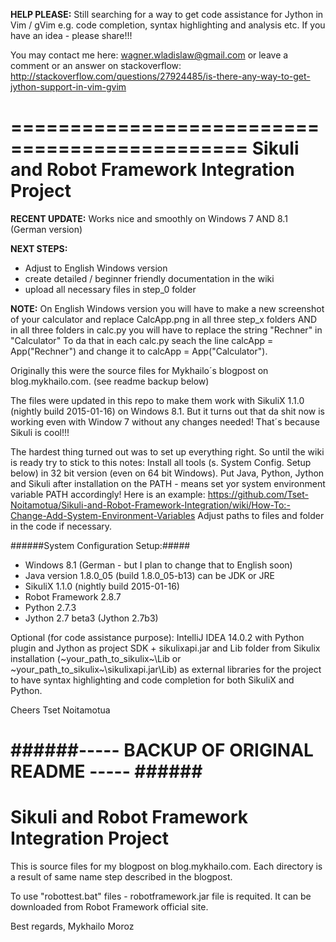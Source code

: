**HELP PLEASE:**
Still searching for a way to get code assistance for Jython
in Vim / gVim e.g. code completion, syntax highlighting and
analysis etc. If you have an idea - please share!!!

You may contact me here: wagner.wladislaw@gmail.com
or leave a comment or an answer on stackoverflow:
http://stackoverflow.com/questions/27924485/is-there-any-way-to-get-jython-support-in-vim-gvim



==============================================
Sikuli and Robot Framework Integration Project
==============================================

**RECENT UPDATE:**
Works nice and smoothly on Windows 7 AND 8.1 (German version)

**NEXT STEPS:**
- Adjust to English Windows version
- create detailed / beginner friendly documentation in the wiki
- upload all necessary files in step_0 folder

**NOTE:** On English Windows version you will have to make a
new screenshot of your calculator and replace CalcApp.png in
all three step_x folders AND in all three folders in calc.py
you will have to replace the string "Rechner" in "Calculator"
To da that in each calc.py seach the line calcApp = App("Rechner")
and change it to calcApp = App("Calculator").

Originally this were the source files for Mykhailo´s blogpost
on blog.mykhailo.com. (see readme backup below)

The files were updated in this repo to make them work with
SikuliX 1.1.0 (nightly build 2015-01-16) on Windows 8.1.
But it turns out that da shit now is working even with Window 7
without any changes needed! That´s because Sikuli is cool!!!

The hardest thing turned out was to set up everything right.
So until the wiki is ready try to stick to this notes:
Install all tools (s. System Config. Setup below) in 32 bit
version (even on 64 bit Windows). Put Java, Python, Jython
and Sikuli after installation on the PATH - means set yor
system environment variable PATH accordingly! Here is an
example: https://github.com/Tset-Noitamotua/Sikuli-and-Robot-Framework-Integration/wiki/How-To:-Change-Add-System-Environment-Variables
Adjust paths to files and folder in the code if necessary.

######System Configuration Setup:#####
- Windows 8.1 (German - but I plan to change that to English soon)
- Java version 1.8.0_05 (build 1.8.0_05-b13) can be JDK or JRE
- SikuliX 1.1.0 (nightly build 2015-01-16)
- Robot Framework 2.8.7
- Python 2.7.3
- Jython 2.7 beta3 (Jython 2.7b3)

Optional (for code assistance purpose):
IntelliJ IDEA 14.0.2 with Python plugin and
Jython as project SDK + sikulixapi.jar and
Lib folder from Sikulix installation (~your_path_to_sikulix~\Lib
or ~your_path_to_sikulix~\sikulixapi.jar\Lib) as external libraries
for the project to have syntax highlighting and
code completion for both SikuliX and Python.

Cheers
Tset Noitamotua




######----- BACKUP OF ORIGINAL README ----- ######
================================================
Sikuli and Robot Framework Integration Project
================================================

This is source files for my blogpost on blog.mykhailo.com.
Each directory is a result of same name step described in the blogpost.

To use "robottest.bat" files - robotframework.jar file is requited.
It can be downloaded from Robot Framework official site.

Best regards,
Mykhailo Moroz